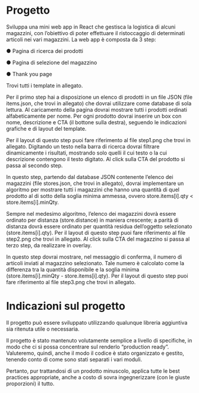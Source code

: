 # Progetto
Sviluppa una mini web app in React che gestisca la logistica di alcuni magazzini, con l’obiettivo
di poter effettuare il ristoccaggio di determinati articoli nei vari magazzini.
La web app è composta da 3 step:

● Pagina di ricerca dei prodotti

● Pagina di selezione del magazzino

● Thank you page

Trovi tutti i template in allegato.

Per il primo step hai a disposizione un elenco di prodotti in un file JSON (file items.json, che
trovi in allegato) che dovrai utilizzare come database di sola lettura. Al caricamento della pagina
dovrai mostrare tutti i prodotti ordinati alfabeticamente per nome. Per ogni prodotto dovrai
inserire un box con nome, descrizione e CTA (il bottone sulla destra), seguendo le indicazioni
grafiche e di layout del template.

Per il layout di questo step puoi fare riferimento al file step1.png che trovi in allegato.
Digitando un testo nella barra di ricerca dovrai filtrare dinamicamente i risultati, mostrando solo
quelli il cui testo o la cui descrizione contengono il testo digitato.
Al click sulla CTA del prodotto si passa al secondo step.

In questo step, partendo dal database JSON contenente l’elenco dei magazzini (file stores.json,
che trovi in allegato), dovrai implementare un algoritmo per mostrare tutti i magazzini che hanno
una quantità di quel prodotto al di sotto della soglia minima ammessa, ovvero
store.items[i].qty &lt; store.items[i].minQty.

Sempre nel medesimo algoritmo, l’elenco dei magazzini dovrà essere ordinato per distanza
(store.distance) in maniera crescente; a parità di distanza dovrà essere ordinato per
quantità residua dell’oggetto selezionato (store.items[i].qty).
Per il layout di questo step puoi fare riferimento al file step2.png che trovi in allegato.
Al click sulla CTA del magazzino si passa al terzo step, da realizzare in overlay.

In questo step dovrai mostrare, nel messaggio di conferma, il numero di articoli inviati al
magazzino selezionato. Tale numero è calcolato come la differenza tra la quantità disponibile e
la soglia minima (store.items[i].minQty - store.items[i].qty).
Per il layout di questo step puoi fare riferimento al file step3.png che trovi in allegato.

# Indicazioni sul progetto
Il progetto può essere sviluppato utilizzando qualunque libreria aggiuntiva sia ritenuta utile o
necessaria.

Il progetto è stato mantenuto volutamente semplice a livello di specifiche, in modo che ci si
possa concentrare sul renderlo “production ready”. Valuteremo, quindi, anche il modo il codice è
stato organizzato e gestito, tenendo conto di come sono stati separati i vari moduli.

Pertanto, pur trattandosi di un prodotto minuscolo, applica tutte le best practices appropriate,
anche a costo di sovra ingegnerizzare (con le giuste proporzioni) il tutto.
